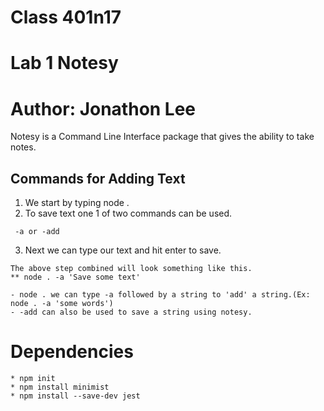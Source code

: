 # Class 401n17
# Lab 1 Notesy
# Author: Jonathon Lee

Notesy is a Command Line Interface package that gives the ability to take notes.

## Commands for Adding Text 
1. We start by typing node .
1. To save text one 1 of two commands can be used.
```
 -a or -add
```
3. Next we can type our text and hit enter to save.
```
The above step combined will look something like this.
** node . -a 'Save some text'
```
```
- node . we can type -a followed by a string to 'add' a string.(Ex: node . -a 'some words')
- -add can also be used to save a string using notesy.
```










# Dependencies 
``` 
* npm init
* npm install minimist 
* npm install --save-dev jest
